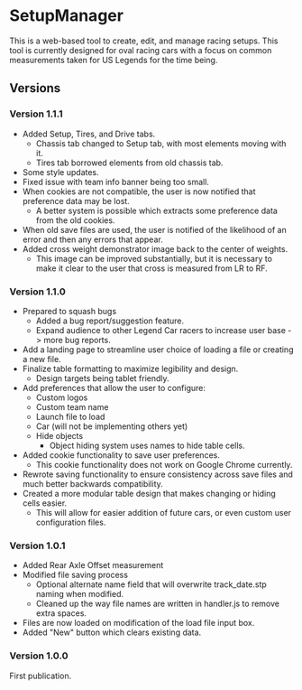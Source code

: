 # SetupManager

This is a web-based tool to create, edit, and manage racing setups. 
This tool is currently designed for oval racing cars with a focus on common measurements taken for US Legends for the time being.

## Versions

### Version 1.1.1
- Added Setup, Tires, and Drive tabs.
	- Chassis tab changed to Setup tab, with most elements moving with it.
	- Tires tab borrowed elements from old chassis tab.
- Some style updates.
- Fixed issue with team info banner being too small.
- When cookies are not compatible, the user is now notified that preference data may be lost.
	- A better system is possible which extracts some preference data from the old cookies.
- When old save files are used, the user is notified of the likelihood of an error and then any errors that appear.
- Added cross weight demonstrator image back to the center of weights.
	- This image can be improved substantially, but it is necessary to make it clear to the user that cross is measured from LR to RF.

### Version 1.1.0
- Prepared to squash bugs
	- Added a bug report/suggestion feature.
	- Expand audience to other Legend Car racers to increase user base -> more bug reports.
- Add a landing page to streamline user choice of loading a file or creating a new file.
- Finalize table formatting to maximize legibility and design.
	- Design targets being tablet friendly.
- Add preferences that allow the user to configure:
	- Custom logos
	- Custom team name
	- Launch file to load
	- Car (will not be implementing others yet)
	- Hide objects
		- Object hiding system uses names to hide table cells. 
- Added cookie functionality to save user preferences.
	- This cookie functionality does not work on Google Chrome currently.
- Rewrote saving functionality to ensure consistency across save files and much better backwards compatibility.
- Created a more modular table design that makes changing or hiding cells easier.
	- This will allow for easier addition of future cars, or even custom user configuration files.

### Version 1.0.1
- Added Rear Axle Offset measurement
- Modified file saving process
	- Optional alternate name field that will overwrite track_date.stp naming when modified.
	- Cleaned up the way file names are written in handler.js to remove extra spaces.
- Files are now loaded on modification of the load file input box.
- Added "New" button which clears existing data.

### Version 1.0.0
First publication. 
